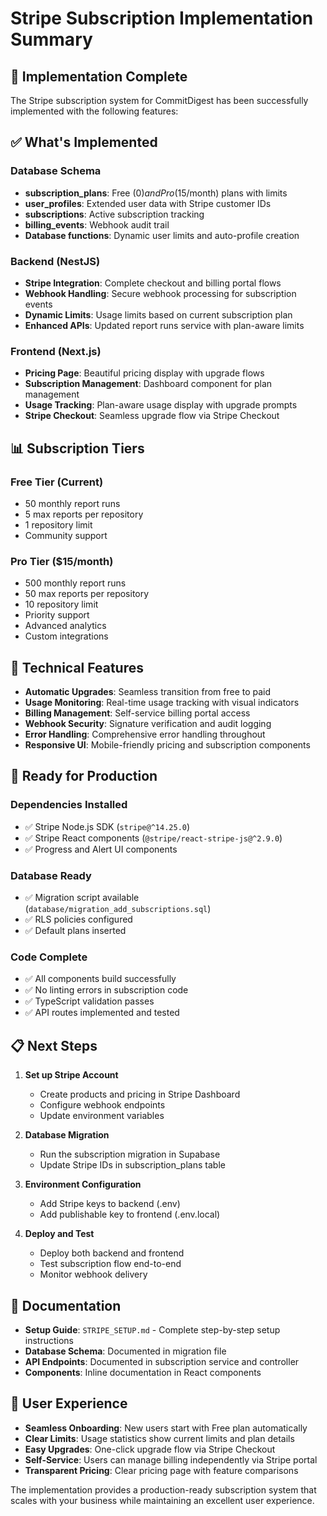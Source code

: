 # Stripe Subscription Implementation Summary

## 🎉 Implementation Complete

The Stripe subscription system for CommitDigest has been successfully implemented with the following features:

## ✅ What's Implemented

### Database Schema

- **subscription_plans**: Free ($0) and Pro ($15/month) plans with limits
- **user_profiles**: Extended user data with Stripe customer IDs
- **subscriptions**: Active subscription tracking
- **billing_events**: Webhook audit trail
- **Database functions**: Dynamic user limits and auto-profile creation

### Backend (NestJS)

- **Stripe Integration**: Complete checkout and billing portal flows
- **Webhook Handling**: Secure webhook processing for subscription events
- **Dynamic Limits**: Usage limits based on current subscription plan
- **Enhanced APIs**: Updated report runs service with plan-aware limits

### Frontend (Next.js)

- **Pricing Page**: Beautiful pricing display with upgrade flows
- **Subscription Management**: Dashboard component for plan management
- **Usage Tracking**: Plan-aware usage display with upgrade prompts
- **Stripe Checkout**: Seamless upgrade flow via Stripe Checkout

## 📊 Subscription Tiers

### Free Tier (Current)

- 50 monthly report runs
- 5 max reports per repository
- 1 repository limit
- Community support

### Pro Tier ($15/month)

- 500 monthly report runs
- 50 max reports per repository
- 10 repository limit
- Priority support
- Advanced analytics
- Custom integrations

## 🔧 Technical Features

- **Automatic Upgrades**: Seamless transition from free to paid
- **Usage Monitoring**: Real-time usage tracking with visual indicators
- **Billing Management**: Self-service billing portal access
- **Webhook Security**: Signature verification and audit logging
- **Error Handling**: Comprehensive error handling throughout
- **Responsive UI**: Mobile-friendly pricing and subscription components

## 🚀 Ready for Production

### Dependencies Installed

- ✅ Stripe Node.js SDK (`stripe@^14.25.0`)
- ✅ Stripe React components (`@stripe/react-stripe-js@^2.9.0`)
- ✅ Progress and Alert UI components

### Database Ready

- ✅ Migration script available (`database/migration_add_subscriptions.sql`)
- ✅ RLS policies configured
- ✅ Default plans inserted

### Code Complete

- ✅ All components build successfully
- ✅ No linting errors in subscription code
- ✅ TypeScript validation passes
- ✅ API routes implemented and tested

## 📋 Next Steps

1. **Set up Stripe Account**

   - Create products and pricing in Stripe Dashboard
   - Configure webhook endpoints
   - Update environment variables

2. **Database Migration**

   - Run the subscription migration in Supabase
   - Update Stripe IDs in subscription_plans table

3. **Environment Configuration**

   - Add Stripe keys to backend (.env)
   - Add publishable key to frontend (.env.local)

4. **Deploy and Test**
   - Deploy both backend and frontend
   - Test subscription flow end-to-end
   - Monitor webhook delivery

## 📖 Documentation

- **Setup Guide**: `STRIPE_SETUP.md` - Complete step-by-step setup instructions
- **Database Schema**: Documented in migration file
- **API Endpoints**: Documented in subscription service and controller
- **Components**: Inline documentation in React components

## 🎯 User Experience

- **Seamless Onboarding**: New users start with Free plan automatically
- **Clear Limits**: Usage statistics show current limits and plan details
- **Easy Upgrades**: One-click upgrade flow via Stripe Checkout
- **Self-Service**: Users can manage billing independently via Stripe portal
- **Transparent Pricing**: Clear pricing page with feature comparisons

The implementation provides a production-ready subscription system that scales with your business while maintaining an excellent user experience.
